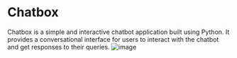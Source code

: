 
# Chatbox
Chatbox is a simple and interactive chatbot application built using Python. It provides a conversational interface for users to interact with the chatbot and get responses to their queries.
![image](https://github.com/tonyduynguyen/chatbox/assets/130585999/7d7d3d27-c8b8-4c0b-ace4-06085428b9ea)
